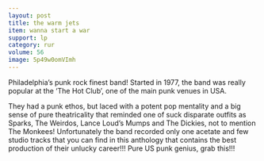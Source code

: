 ```yaml
---
layout: post
title: the warm jets
item: wanna start a war
support: lp
category: rur
volume: 56
image: 5p49w0omVImh
---
```


Philadelphia&rsquo;s punk rock finest band! Started in 1977, the band was really popular at the &lsquo;The Hot Club&rsquo;, one of the main punk venues in USA.

They had a punk ethos, but laced with a potent pop mentality and a big sense of pure theatricality that reminded one of suck disparate outfits as Sparks, The Weirdos, Lance Loud&rsquo;s Mumps and The Dickies, not to mention The Monkees! Unfortunately the band recorded only one acetate and few studio tracks that you can find in this anthology that contains the best production of their unlucky career!!! Pure US punk genius, grab this!!!